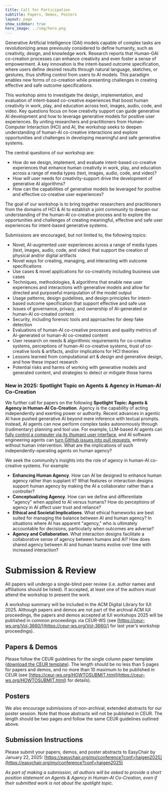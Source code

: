 ```yaml
---
title: Call for Participation
subtitle: Papers, Demos, Posters
layout: page
show_sidebar: true
hero_image: ../img/hero.png
---
```


Generative Artificial Intelligence (GAI) models capable of complex tasks are revolutionizing areas previously considered to define humanity, such as creativity, design, and knowledge work. Research reports that Human-GAI co-creation processes can enhance creativity and even foster a sense of empowerment. A key innovation is the intent-based outcome specification, where users define desired results through natural language, sketches, or gestures, thus shifting control from users to AI models. This paradigm enables new forms of co-creation while presenting challenges in creating effective and safe outcome specifications.

This workshop aims to investigate the design, implementation, and evaluation of intent-based co-creative experiences that boost human creativity in work, play, and education across text, images, audio, code, and video. Key questions focus on how creativity support can guide generative AI development and how to leverage generative models for positive user experiences. By uniting researchers and practitioners from Human-Computer Interaction (HCI) and AI, the workshop seeks to deepen understanding of human-AI co-creative interactions and explore opportunities and challenges in developing meaningful and safe generative systems. 

The central questions of our workshop are:

- How do we design, implement, and evaluate intent-based co-creative experiences that enhance human creativity in work, play, and education across a range of media types (text, images, audio, code, and video)? 
- How will user needs for creativity-support drive the development of generative AI algorithms? 
- How can the capabilities of generative models be leveraged for positive and effective co-creative user experiences?

The goal of our workshop is to bring together researchers and practitioners from the domains of HCI & AI to establish a joint community to deepen our understanding of the human-AI co-creative process and to explore the opportunities and challenges of creating meaningful, effective and safe user experiences for intent-based generative systems. 

Submissions are encouraged, but not limited to, the following topics:

- Novel, AI-augmented user experiences across a range of media types (text, images, audio, code, and video) that support the creation of physical and/or digital artifacts
- Novel ways for creating, managing, and interacting with outcome specifications
- Use cases & novel applications for co-creativity including business use cases
- Techniques, methodologies, & algorithms that enable new user experiences and interactions with generative models and allow for directed and purposeful manipulation of the model output
- Usage patterns, design guidelines, and design principles for intent-based outcome specification that support effective and safe use
- Issues of governance, privacy, and ownership of AI-generated or human-AI co-created content
- Security, including forensic tools and approaches for deep fake detection
- Evaluations of human-AI co-creative processes and quality metrics of AI-generated or human-AI co-created content
- User research on needs & algorithmic requirements for co-creative systems, perceptions of human-AI co-creative systems, trust of co-creative tools & artifacts, and/or implications for HCI theories
- Lessons learned from computational art & design and generative design, and how these impact research
- Potential risks and harms of working with generative models and generated content, and strategies to detect or mitigate those harms

### New in 2025: Spotlight Topic on Agents & Agency in Human-AI Co-Creation

We further call for papers on the following **Spotlight Topic: Agents & Agency in Human-AI Co-Creation**. Agency is the capability of acting independently and exerting power or authority. Recent advances in agentic AI have pushed generative AI beyond mere inference with textual prompts. Instead, AI agents can now perform complex tasks autonomously through (rudimentary) planning and tool use. For example, LLM-based AI agents can [fully control a computer via its (human) user interface](https://www.forbes.com/sites/torconstantino/2024/10/23/claude-ai-can-now-control-your-computer-screen-keyboard-and-cursor/), and AI software engineering agents can [turn GitHub issues into pull requests](https://www.swebench.com), entirely without human intervention. What are the implications of such independently-operating agents on human agency?

We seek the community’s insights into the role of agency in human-AI co-creative systems. For example:

- **Enhancing Human Agency**. How can AI be designed to enhance human agency rather than supplant it? What features or interaction designs support human agency by making the AI a collaborator rather than a controller?
- **Conceptualizing Agency**. How can we define and differentiate "agency" when applied to AI versus humans? How do perceptions of agency in AI affect user trust and reliance?
- **Ethical and Societal Implications**. What ethical frameworks are best suited for managing the balance between AI and human agency? In situations where AI has apparent "agency," who is ultimately accountable for decisions, particularly when outcomes are adverse?
- **Agency and Collaboration**. What interaction designs facilitate a collaborative sense of agency between humans and AI? How does shared agency between AI and human teams evolve over time with increased interaction?

# Submission & Review

All papers will undergo a single-blind peer review (i.e. author names and affiliations should be listed). If accepted, at least one of the authors must attend the workshop to present the work.

A workshop summary will be included in the ACM Digital Library for IUI 2025. Although papers and demos are not part of the archival ACM IUI proceedings, the papers and demos accepted at IUI workshops 2025 will be published in common proceedings via CEUR-WS (see [https://ceur-ws.org/Vol-3660/](https://ceur-ws.org/Vol-3660/) for last year’s workshop proceedings). 

## Papers & Demos

Please follow the CEUR guidelines for the single column paper template ([download the CEUR template](https://drive.google.com/file/d/1F9Nllrmhu6gUuYDdl-svxqwd5AW5NmZY/view)). The length should be no less than 5 pages for papers and demos, and no more than 10 maximum to be published in CEUR (see [https://ceur-ws.org/HOWTOSUBMIT.html](https://ceur-ws.org/HOWTOSUBMIT.html) for details).

## Posters

We also encourage submissions of non-archival, extended abstracts for our poster session. Note that those abstracts will not be published in CEUR. The length should be two pages and follow the same CEUR guidelines outlined above.

## Submission Instructions

Please submit your papers, demos, and poster abstracts to EasyChair by January 22, 2025:
[https://easychair.org/my/conference?conf=haigen2025](https://easychair.org/my/conference?conf=haigen2025)

*As part of making a submission, all authors will be asked to provide a short position statement on Agents & Agency in Human-AI Co-Creation, even if their submitted work is not about the spotlight topic.*
